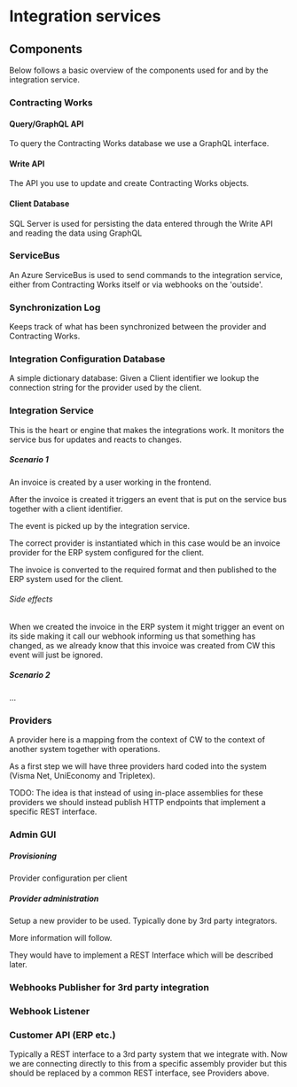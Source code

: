 # Integration services

## Components

Below follows a basic overview of the components used for and by the integration service.


### Contracting Works

#### Query/GraphQL API

To query the Contracting Works database we use a GraphQL interface.



#### Write API

The API you use to update and create Contracting Works objects.



#### Client Database

SQL Server is used for persisting the data entered through the Write API and reading the data using GraphQL



### ServiceBus

An Azure ServiceBus is used to send commands to the integration service, either from Contracting Works itself or via webhooks on the 'outside'.



### Synchronization Log

Keeps track of what has been synchronized between the provider and Contracting Works.



### Integration Configuration Database

A simple dictionary database: Given a Client identifier we lookup the connection string for the provider used by the client.



### Integration Service

This is the heart or engine that makes the integrations work. It monitors the service bus for updates and reacts to changes.



##### Scenario 1

An invoice is created by a user working in the frontend.

After the invoice is created it triggers an event that is put on the service bus together with a client identifier.

The event is picked up by the integration service.

The correct provider is instantiated which in this case would be an invoice provider for the ERP system configured for the client.

The invoice is converted to the required format and then published to the ERP system used for the client.

###### Side effects

When we created the invoice in the ERP system it might trigger an event on its side making it call our webhook informing us that something has changed, as we already know that this invoice was created from CW this event will just be ignored.



##### Scenario 2

...



### Providers

A provider here is a mapping from the context of CW to the context of another system together with operations.

As a first step we will have three providers hard coded into the system (Visma Net, UniEconomy and Tripletex).

TODO: The idea is that instead of using in-place assemblies for these providers we should instead publish HTTP endpoints that implement a specific REST interface.



### Admin GUI

##### Provisioning

Provider configuration per client

##### Provider administration

Setup a new provider to be used. Typically done by 3rd party integrators.

More information will follow.

They would have to implement a REST Interface which will be described later.



### Webhooks Publisher for 3rd party integration



### Webhook Listener

### Customer API (ERP etc.)

Typically a REST interface to a 3rd party system that we integrate with. Now we are connecting directly to this from a specific assembly provider but this should be replaced by a common REST interface, see Providers above.

